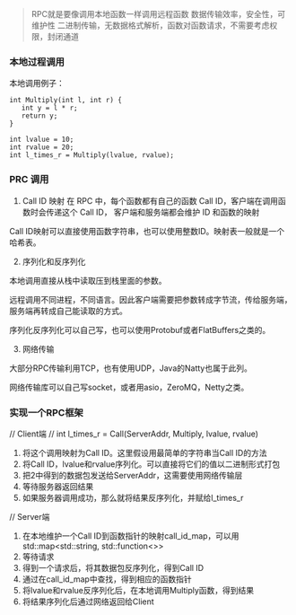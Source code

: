 > RPC就是要像调用本地函数一样调用远程函数
> 数据传输效率，安全性，可维护性
二进制传输，无数据格式解析，函数对函数请求，不需要考虑权限，封闭通道
### 本地过程调用
本地调用例子：
```
int Multiply(int l, int r) {
   int y = l * r;
   return y;
}

int lvalue = 10;
int rvalue = 20;
int l_times_r = Multiply(lvalue, rvalue);
```

### PRC 调用
1. Call ID 映射
在 RPC 中，每个函数都有自己的函数 Call ID，客户端在调用函数时会传递这个 Call ID， 客户端和服务端都会维护 ID 和函数的映射

Call ID映射可以直接使用函数字符串，也可以使用整数ID。映射表一般就是一个哈希表。

2. 序列化和反序列化

本地调用直接从栈中读取压到栈里面的参数。

远程调用不同进程，不同语言。因此客户端需要把参数转成字节流，传给服务端，服务端再转成自己能读取的方式。

序列化反序列化可以自己写，也可以使用Protobuf或者FlatBuffers之类的。

3. 网络传输

大部分RPC传输利用TCP，也有使用UDP，Java的Natty也属于此列。

网络传输库可以自己写socket，或者用asio，ZeroMQ，Netty之类。

### 实现一个RPC框架

// Client端 
//    int l_times_r = Call(ServerAddr, Multiply, lvalue, rvalue)
1. 将这个调用映射为Call ID。这里假设用最简单的字符串当Call ID的方法
2. 将Call ID，lvalue和rvalue序列化。可以直接将它们的值以二进制形式打包
3. 把2中得到的数据包发送给ServerAddr，这需要使用网络传输层
4. 等待服务器返回结果
5. 如果服务器调用成功，那么就将结果反序列化，并赋给l_times_r

// Server端
1. 在本地维护一个Call ID到函数指针的映射call_id_map，可以用std::map<std::string, std::function<>>
2. 等待请求
3. 得到一个请求后，将其数据包反序列化，得到Call ID
4. 通过在call_id_map中查找，得到相应的函数指针
5. 将lvalue和rvalue反序列化后，在本地调用Multiply函数，得到结果
6. 将结果序列化后通过网络返回给Client
